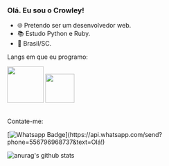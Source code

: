 ### Olá. Eu sou o Crowley!



- 🌐  Pretendo ser um desenvolvedor web.
- 📚  Estudo Python e Ruby.
- :house_with_garden:  Brasil/SC.

Langs em que eu programo:

<div>
 <img width="84" src="https://img.shields.io/badge/Python-3776AB?style=for-the-badge&logo=python&logoColor=white" />
 <img width="67" src="https://img.shields.io/badge/Ruby-DC143C?style=for-the-badge&logo=ruby&logoColor=white"/>
</div><br>




Contate-me:

[![Whatsapp Badge](https://img.shields.io/badge/-Whatsapp-4CA143?style=flat-square&labelColor=4CA143&logo=whatsapp&logoColor=white&link=https://api.whatsapp.com/send?phone=556796968737&text=Olá!)](https://api.whatsapp.com/send?phone=556796968737&text=Olá!)

![anurag's github stats](https://github-readme-stats.vercel.app/api?username=Crowley-Dev&theme=vision-friendly-dark&show_icons=true) 

